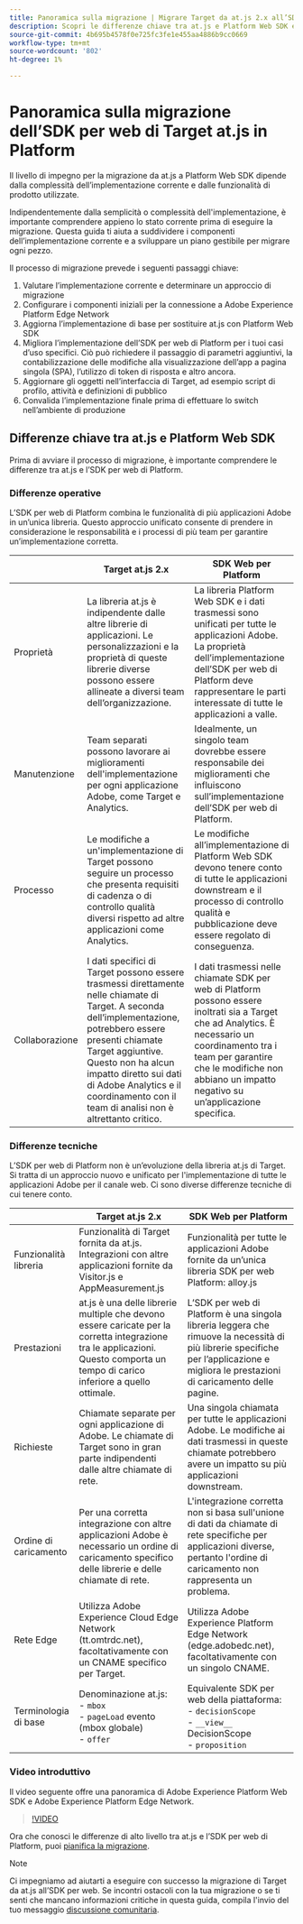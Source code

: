 ```yaml
---
title: Panoramica sulla migrazione | Migrare Target da at.js 2.x all’SDK per web
description: Scopri le differenze chiave tra at.js e Platform Web SDK e come pianificare il tuo sforzo di migrazione.
source-git-commit: 4b695b4578f0e725fc3fe1e455aa4886b9cc0669
workflow-type: tm+mt
source-wordcount: '802'
ht-degree: 1%

---
```


# Panoramica sulla migrazione dell’SDK per web di Target at.js in Platform

Il livello di impegno per la migrazione da at.js a Platform Web SDK dipende dalla complessità dell’implementazione corrente e dalle funzionalità di prodotto utilizzate.

Indipendentemente dalla semplicità o complessità dell&#39;implementazione, è importante comprendere appieno lo stato corrente prima di eseguire la migrazione. Questa guida ti aiuta a suddividere i componenti dell’implementazione corrente e a sviluppare un piano gestibile per migrare ogni pezzo.

Il processo di migrazione prevede i seguenti passaggi chiave:

1. Valutare l’implementazione corrente e determinare un approccio di migrazione
1. Configurare i componenti iniziali per la connessione a Adobe Experience Platform Edge Network
1. Aggiorna l’implementazione di base per sostituire at.js con Platform Web SDK
1. Migliora l’implementazione dell’SDK per web di Platform per i tuoi casi d’uso specifici. Ciò può richiedere il passaggio di parametri aggiuntivi, la contabilizzazione delle modifiche alla visualizzazione dell’app a pagina singola (SPA), l’utilizzo di token di risposta e altro ancora.
1. Aggiornare gli oggetti nell’interfaccia di Target, ad esempio script di profilo, attività e definizioni di pubblico
1. Convalida l’implementazione finale prima di effettuare lo switch nell’ambiente di produzione

## Differenze chiave tra at.js e Platform Web SDK

Prima di avviare il processo di migrazione, è importante comprendere le differenze tra at.js e l’SDK per web di Platform.

### Differenze operative

L’SDK per web di Platform combina le funzionalità di più applicazioni Adobe in un’unica libreria. Questo approccio unificato consente di prendere in considerazione le responsabilità e i processi di più team per garantire un’implementazione corretta.

|  | Target at.js 2.x | SDK Web per Platform |
|---|---|---|
| Proprietà | La libreria at.js è indipendente dalle altre librerie di applicazioni. Le personalizzazioni e la proprietà di queste librerie diverse possono essere allineate a diversi team dell’organizzazione. | La libreria Platform Web SDK e i dati trasmessi sono unificati per tutte le applicazioni Adobe. La proprietà dell’implementazione dell’SDK per web di Platform deve rappresentare le parti interessate di tutte le applicazioni a valle. |
| Manutenzione | Team separati possono lavorare ai miglioramenti dell&#39;implementazione per ogni applicazione Adobe, come Target e Analytics. | Idealmente, un singolo team dovrebbe essere responsabile dei miglioramenti che influiscono sull’implementazione dell’SDK per web di Platform. |
| Processo | Le modifiche a un&#39;implementazione di Target possono seguire un processo che presenta requisiti di cadenza o di controllo qualità diversi rispetto ad altre applicazioni come Analytics. | Le modifiche all’implementazione di Platform Web SDK devono tenere conto di tutte le applicazioni downstream e il processo di controllo qualità e pubblicazione deve essere regolato di conseguenza. |
| Collaborazione | I dati specifici di Target possono essere trasmessi direttamente nelle chiamate di Target. A seconda dell’implementazione, potrebbero essere presenti chiamate Target aggiuntive. Questo non ha alcun impatto diretto sui dati di Adobe Analytics e il coordinamento con il team di analisi non è altrettanto critico. | I dati trasmessi nelle chiamate SDK per web di Platform possono essere inoltrati sia a Target che ad Analytics. È necessario un coordinamento tra i team per garantire che le modifiche non abbiano un impatto negativo su un’applicazione specifica. |

### Differenze tecniche

L’SDK per web di Platform non è un’evoluzione della libreria at.js di Target. Si tratta di un approccio nuovo e unificato per l&#39;implementazione di tutte le applicazioni Adobe per il canale web. Ci sono diverse differenze tecniche di cui tenere conto.

|  | Target at.js 2.x | SDK Web per Platform |
|---|---|---|
| Funzionalità libreria | Funzionalità di Target fornita da at.js. Integrazioni con altre applicazioni fornite da Visitor.js e AppMeasurement.js | Funzionalità per tutte le applicazioni Adobe fornite da un’unica libreria SDK per web Platform: alloy.js |
| Prestazioni | at.js è una delle librerie multiple che devono essere caricate per la corretta integrazione tra le applicazioni. Questo comporta un tempo di carico inferiore a quello ottimale. | L’SDK per web di Platform è una singola libreria leggera che rimuove la necessità di più librerie specifiche per l’applicazione e migliora le prestazioni di caricamento delle pagine. |
| Richieste | Chiamate separate per ogni applicazione di Adobe. Le chiamate di Target sono in gran parte indipendenti dalle altre chiamate di rete. | Una singola chiamata per tutte le applicazioni Adobe. Le modifiche ai dati trasmessi in queste chiamate potrebbero avere un impatto su più applicazioni downstream. |
| Ordine di caricamento | Per una corretta integrazione con altre applicazioni Adobe è necessario un ordine di caricamento specifico delle librerie e delle chiamate di rete. | L&#39;integrazione corretta non si basa sull&#39;unione di dati da chiamate di rete specifiche per applicazioni diverse, pertanto l&#39;ordine di caricamento non rappresenta un problema. |
| Rete Edge | Utilizza Adobe Experience Cloud Edge Network (tt.omtrdc.net), facoltativamente con un CNAME specifico per Target. | Utilizza Adobe Experience Platform Edge Network (edge.adobedc.net), facoltativamente con un singolo CNAME. |
| Terminologia di base | Denominazione at.js: <br> - `mbox` <br> - `pageLoad` evento (mbox globale) <br> - `offer` | Equivalente SDK per web della piattaforma: <br> - `decisionScope` <br> - `__view__` DecisionScope <br> - `proposition` |

### Video introduttivo

Il video seguente offre una panoramica di Adobe Experience Platform Web SDK e Adobe Experience Platform Edge Network.

>[!VIDEO](https://video.tv.adobe.com/v/34141/?quality=12&learn=on)

Ora che conosci le differenze di alto livello tra at.js e l’SDK per web di Platform, puoi [pianifica la migrazione](plan-migration.md).

>[!NOTE]
>
>Ci impegniamo ad aiutarti a eseguire con successo la migrazione di Target da at.js all’SDK per web. Se incontri ostacoli con la tua migrazione o se ti senti che mancano informazioni critiche in questa guida, compila l&#39;invio del tuo messaggio [discussione comunitaria](https://experienceleaguecommunities.adobe.com/t5/adobe-experience-platform-data/tutorial-discussion-migrate-target-from-at-js-to-web-sdk/m-p/575587#M463).